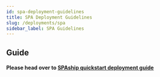 ```yaml
---
id: spa-deployment-guidelines
title: SPA Deployment Guidelines
slug: /deployments/spa
sidebar_label: SPA Guidelines
---
```


## Guide

#### Please head over to [SPAship quickstart deployment guide](https://spaship.io/docs/guide/user-guide/Quickstart/)
